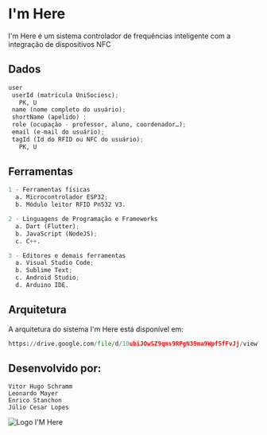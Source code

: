 # I'm Here

I'm Here é um sistema controlador de frequências inteligente com a integração de dispositivos NFC

## Dados
```python
user
 userId (matrícula UniSociesc);
   PK, U
 name (nome completo do usuário);
 shortName (apelido) ;
 role (ocupação - professor, aluno, coordenador…);
 email (e-mail do usuário);
 tagId (Id do RFID ou NFC do usuário);
   PK, U
```

## Ferramentas
```python
1 - Ferramentas físicas
  a. Microcontrolador ESP32;
  b. Módulo leitor RFID Pn532 V3.

2 - Linguagens de Programação e Frameworks
  a. Dart (Flutter);
  b. JavaScript (NodeJS);
  c. C++.

3 - Editores e demais ferramentas
  a. Visual Studio Code;
  b. Sublime Text;
  c. Android Studio;
  d. Arduino IDE.
```

## Arquitetura
A arquitetura do sistema I'm Here está disponível em:
```python
https://drive.google.com/file/d/10ubiJOwSZ9qms9RPgN39ma9Wpf5fFvJj/view?usp=sharing
```

## Desenvolvido por:
```
Vitor Hugo Schramm
Leonardo Mayer
Enrico Stanchon
Júlio Cesar Lopes                                               
```

 ![Logo I'M Here](https://user-images.githubusercontent.com/50891583/76890058-6d1faf00-6865-11ea-8e99-d53444e6a352.PNG)

